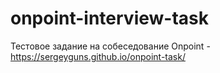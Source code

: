 # onpoint-interview-task 
Тестовое задание на собеседование Onpoint - https://sergeyguns.github.io/onpoint-task/ 

